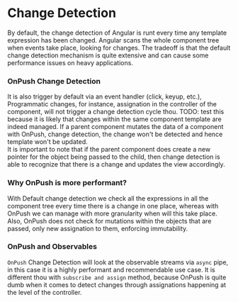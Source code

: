 # Change Detection

By default, the change detection of Angular is runt every time any template
expression has been changed. Angular scans the whole component tree when events take 
place, looking for changes.
The tradeoff is that the default change detection mechanism is quite extensive and 
can cause some performance issues on heavy applications.

### OnPush Change Detection
It is also trigger by default via an event handler (click, keyup, etc.),
Programmatic changes, for instance, assignation in the controller of the component,
will not trigger a change detection cycle thou. TODO: test this because it is
likely that changes within the same component template are indeed managed.
If a parent component mutates the data of a component with OnPush, change detection,
the change won't be detected and hence template won't be updated.  
It is important to note that if the parent component does create a new 
pointer for the object being passed to the child, then change detection is able to
recognize that there is a change and updates the view accordingly.  

### Why OnPush is more performant?
With Default change detection we check all the expressions in all the component tree
every time there is a change in one place, whereas with OnPush we can manage with
more granularity when will this take place. Also, OnPush does not check for mutations within
the objects that are passed, only new assignation to them, enforcing immutability.

### OnPush and Observables
`OnPush` Change Detection will look at the observable streams via `async` pipe,
in this case it is a highly performant and recommendable use case.
It is different thou with `subscribe and assign` method, because OnPush is quite dumb
when it comes to detect changes through assignations happening at the level of the
controller. 
